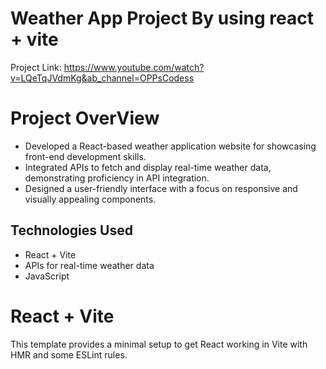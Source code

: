 # Weather App Project By using react + vite

Project Link: https://www.youtube.com/watch?v=LQeTqJVdmKg&ab_channel=OPPsCodess

# Project OverView

- Developed a React-based weather application website for showcasing front-end development skills.
- Integrated APIs to fetch and display real-time weather data, demonstrating proficiency in API integration.
- Designed a user-friendly interface with a focus on responsive and visually appealing components.

## Technologies Used

- React + Vite
- APIs for real-time weather data
- JavaScript


# React + Vite

This template provides a minimal setup to get React working in Vite with HMR and some ESLint rules.

